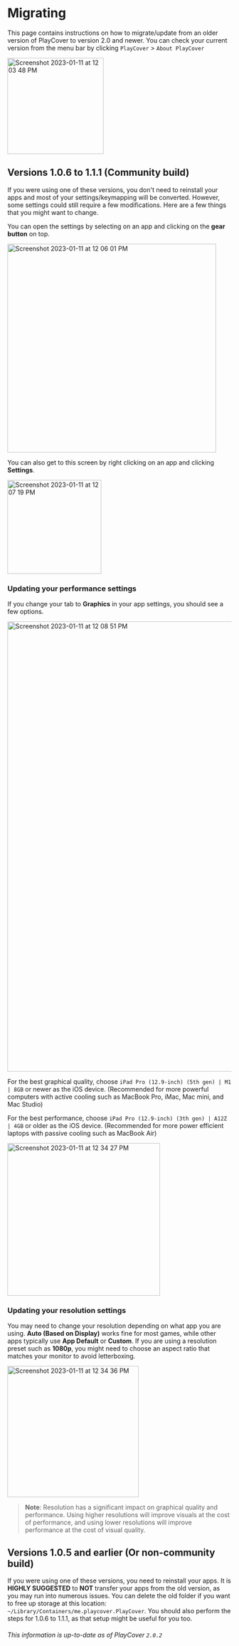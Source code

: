 # Migrating

This page contains instructions on how to migrate/update from an older version of PlayCover to version 2.0 and newer. You can check your current version from the menu bar by clicking `PlayCover` > `About PlayCover`

<img width="216" alt="Screenshot 2023-01-11 at 12 03 48 PM" src="https://user-images.githubusercontent.com/78054566/211870031-3248ae87-f049-4d41-a425-1672a6ab675d.png">

## Versions 1.0.6 to 1.1.1 (Community build)
If you were using one of these versions, you don't need to reinstall your apps and most of your settings/keymapping will be converted. However, some settings could still require a few modifications. Here are a few things that you might want to change. 

You can open the settings by selecting on an app and clicking on the **gear button** on top.  

<img width="469" alt="Screenshot 2023-01-11 at 12 06 01 PM" src="https://user-images.githubusercontent.com/78054566/211870526-2ae0d186-fbd7-4315-a493-e61c7e5e29bb.png">

You can also get to this screen by right clicking on an app and clicking **Settings**.

<img width="211" alt="Screenshot 2023-01-11 at 12 07 19 PM" src="https://user-images.githubusercontent.com/78054566/211870798-a36c59e1-fad2-4fc7-8d58-cfba899ac3c8.png">

### Updating your performance settings
If you change your tab to **Graphics** in your app settings, you should see a few options. 

<img width="1012" alt="Screenshot 2023-01-11 at 12 08 51 PM" src="https://user-images.githubusercontent.com/78054566/211871143-521d60d7-5980-44c3-b811-72d11e76c7fd.png">

For the best graphical quality, choose `iPad Pro (12.9-inch) (5th gen) | M1 | 8GB` or newer as the iOS device. (Recommended for more powerful computers with active cooling such as MacBook Pro, iMac, Mac mini, and Mac Studio)

For the best performance, choose `iPad Pro (12.9-inch) (3th gen) | A12Z | 4GB` or older as the iOS device. (Recommended for more power efficient laptops with passive cooling such as MacBook Air)

<img width="343" alt="Screenshot 2023-01-11 at 12 34 27 PM" src="https://user-images.githubusercontent.com/78054566/211877662-deedf1e6-a6b8-4060-9481-88f184ff640c.png">

### Updating your resolution settings
You may need to change your resolution depending on what app you are using. **Auto (Based on Display)** works fine for most games, while other apps typically use **App Default** or **Custom**. If you are using a resolution preset such as **1080p**, you might need to choose an aspect ratio that matches your monitor to avoid letterboxing. 

<img width="295" alt="Screenshot 2023-01-11 at 12 34 36 PM" src="https://user-images.githubusercontent.com/78054566/211877691-6187aabd-c599-48bf-b4c2-cbd768715b5c.png">

>__Note__: Resolution has a significant impact on graphical quality and performance. Using higher resolutions will improve visuals at the cost of performance, and using lower resolutions will improve performance at the cost of visual quality. 

## Versions 1.0.5 and earlier (Or non-community build)
If you were using one of these versions, you need to reinstall your apps. It is **HIGHLY SUGGESTED** to **NOT** transfer your apps from the old version, as you may run into numerous issues. You can delete the old folder if you want to free up storage at this location: `~/Library/Containers/me.playcover.PlayCover`. You should also perform the steps for 1.0.6 to 1.1.1, as that setup might be useful for you too. 

###### This information is up-to-date as of PlayCover `2.0.2`
